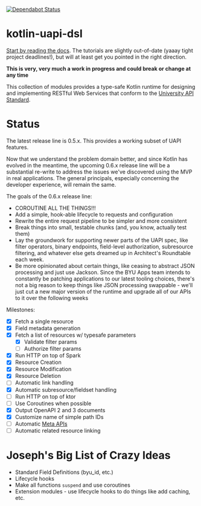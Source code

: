 [![Dependabot Status](https://api.dependabot.com/badges/status?host=github&repo=byu-oit/kotlin-uapi)](https://dependabot.com)

# kotlin-uapi-dsl

[Start by reading the docs](https://byu-oit.github.io/kotlin-uapi). The tutorials are slightly out-of-date (yaaay tight project deadlines!), but will at least get you pointed in the right direction.

**This is very, very much a work in progress and could break or change at any time**

This collection of modules provides a type-safe Kotlin runtime for designing and implementing RESTful Web Services that conform to the
[University API Standard](https://github.com/byu-oit/UAPI-Specification).

# Status

The latest release line is 0.5.x.  This provides a working subset of UAPI features.

Now that we understand the problem domain better, and since Kotlin has evolved in the meantime, the upcoming 0.6.x release line will be a substantial re-write to address the issues we've discovered using the MVP in real applications. The general principals, especially concerning the developer experience, will remain the same.

The goals of the 0.6.x release line:

- COROUTINE ALL THE THINGS!!!
- Add a simple, hook-able lifecycle to requests and configuration
- Rewrite the entire request pipeline to be simpler and more consistent
- Break things into small, testable chunks (and, you know, actually test them)
- Lay the groundwork for supporting newer parts of the UAPI spec, like filter operators, binary endpoints, field-level authorization, subresource filtering, and whatever else gets dreamed up in Architect's Roundtable each week.
- Be more opinionated about certain things, like ceasing to abstract JSON processing and just use Jackson. Since the BYU Apps team intends to constantly be patching applications to our latest tooling choices, there's not a big reason to keep things like JSON processing swappable - we'll just cut a new major version of the runtime and upgrade all of our APIs to it over the following weeks

Milestones:

- [x] Fetch a single resource
- [x] Field metadata generation
- [x] Fetch a list of resources w/ typesafe parameters
  * [x] Validate filter params
  * [ ] Authorize filter params
- [x] Run HTTP on top of Spark
- [x] Resource Creation
- [x] Resource Modification
- [x] Resource Deletion
- [ ] Automatic link handling
- [x] Automatic subresource/fieldset handling
- [ ] Run HTTP on top of ktor
- [ ] Use Coroutines when possible
- [x] Output OpenAPI 2 and 3 documents
- [x] Customize name of simple path IDs
- [ ] Automatic [Meta APIs](https://github.com/byu-oit/UAPI-Specification/blob/master/University%20API%20Specification.md#80-meta-data-sets-and-apis)
- [ ] Automatic related resource linking

# Joseph's Big List of Crazy Ideas

* Standard Field Definitions (byu_id, etc.)
* Lifecycle hooks
* Make all functions `suspend` and use coroutines
* Extension modules - use lifecycle hooks to do things like add caching, etc.
